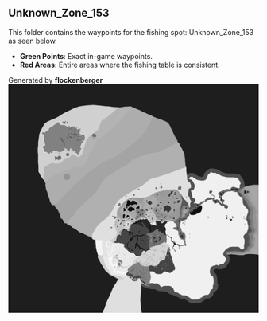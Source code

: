 ## Unknown_Zone_153
This folder contains the waypoints for the fishing spot: Unknown_Zone_153 as seen below.

- **Green Points**: Exact in-game waypoints.
- **Red Areas**: Entire areas where the fishing table is consistent.

Generated by **flockenberger**
![Unknown_Zone_153](./Preview.png?raw=true "Unknown_Zone_153")